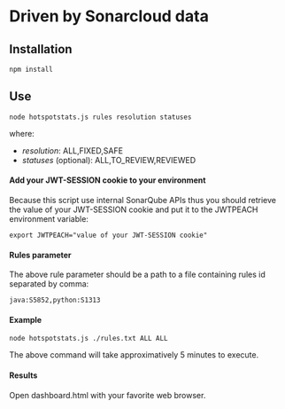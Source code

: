 # Driven by Sonarcloud data

## Installation
```
npm install
```

## Use

```
node hotspotstats.js rules resolution statuses
```

where:
<sup>
- *resolution*: ALL,FIXED,SAFE
- *statuses* (optional): ALL,TO_REVIEW,REVIEWED
</sup>

#### Add your JWT-SESSION cookie to your environment
Because this script use internal SonarQube APIs thus you should retrieve the value of your JWT-SESSION cookie and put it to the JWTPEACH environment variable:
```
export JWTPEACH="value of your JWT-SESSION cookie"
```

#### Rules parameter
The above rule parameter should be a path to a file containing rules id separated by comma:
```
java:S5852,python:S1313
```

#### Example
```
node hotspotstats.js ./rules.txt ALL ALL
```
The above command will take approximatively 5 minutes to execute.

#### Results
Open dashboard.html with your favorite web browser.
